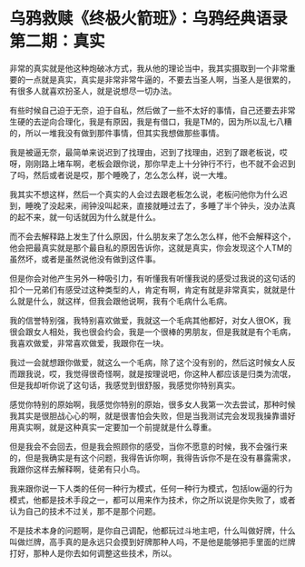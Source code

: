 # 乌鸦救赎《终极火箭班》：乌鸦经典语录第二期：真实

非常的真实就是他这种炮破冰方式，我从他的理论当中，我其实摄取到一个非常重要的一点就是真实，真实是非常非常牛逼的，不要去当圣人啊，当圣人是很累的，有很多人就喜欢扮圣人，就是说想尽一切办法。

有些时候自己迫于无奈，迫于自私，然后做了一些不太好的事情，自己还要去非常生硬的去逆向合理化，我是有原因，我是有借口，我是TM的，因为所以乱七八糟的，所以一堆我没有做到那件事情，但其实我想做那些事情。

我是被逼无奈，最简单来说迟到了找理由，迟到了找理由，迟到了跟老板说，哎呀，刚刚路上堵车啊，老板会跟你说，那你早走上十分钟行不行，也不就不会迟到了吗，然后或者说是哎，那个睡晚了，怎么怎么样，说一大堆。

我其实不想这样，然后一个真实的人会过去跟老板怎么说，老板问他你为什么迟到，睡晚了没起来，闹钟没叫起来，直接就睡过去了，多睡了半个钟头，没办法真的起不来，就一句话就因为什么就是什么。

而不会去解释路上发生了什么原因，什么朋友来了怎么怎么样，他不会解释这个，他会把最真实就是那个最自私的原因告诉你，这就是真实，你会发现这个人TM的虽然坏，或者是虽然说他没有做到这件事。

但是你会对他产生另外一种吸引力，有听懂我有听懂我说的感受过我说的这句话的扣个一兄弟们有感受过这种类型的人，肯定有啊，肯定有就是非常真实，就就是什么就是什么，就这样，但我会跟他说啊，我有个毛病什么毛病。

我的信誉特别强，我特别喜欢做爱，我就这一个毛病其他都好，对女人很OK，我很会跟女人相处，我也很会约会，我是一个很棒的男朋友，但是我就是有个毛病，我喜欢做爱，非常喜欢做爱，我跟你在一块。

我过一会就想跟你做爱，就这么一个毛病，除了这个没有别的，然后这时候女人反而跟我说，哎，我觉得很奇怪啊，就是按理说吧，你这种人都应该是归类为流氓，但是我却听你说了这句话，我感觉到很舒服，我感觉你特别真实。

感觉你特别的原始啊，我感觉你特别的原始，很多女人我第一次去尝试，那种时候我其实是很胆战心心的啊，就是很害怕会失败，但是当我测试完会发现我操靠谱好用真实啊，就是这种真实一定要加一个前提就是什么尊重。

但是我会不会回去，但是我会照顾你的感受，当你不愿意的时候，我不会强行来的，但是我确实是有这个问题，我得告诉你啊，我得告诉你不是在没有暴露需求，我跟你这样去解释啊，徒弟有只小鸟。

我来跟你说一下人类的任何一种行为模式，任何一种行为模式，包括low逼的行为模式，他都是技术手段之一，都可以用来作为技术，你之所以说是你失败了，或者认为自己的技术不过关，那不是那个问题。

不是技术本身的问题啊，是你自己调配，他都玩过斗地主吧，什么叫做好牌，什么叫做烂牌，高手真的是永远只会摸到好牌那种人吗，不是他是能够把手里面的烂牌打好，那种人是你去如何调整这些技术，所以。


